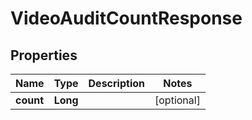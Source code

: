 

# VideoAuditCountResponse


## Properties

Name | Type | Description | Notes
------------ | ------------- | ------------- | -------------
**count** | **Long** |  |  [optional]



